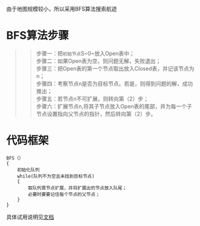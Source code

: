 
由于地图规模较小，所以采用BFS算法搜索航迹

# BFS算法步骤

>>步骤一：把`初始节点`S~0~放入Open表中；  
步骤二：如果Open表为空，则问题无解，失败退出；  
步骤三：把Open表的第一个节点取出放入Closed表，并记该节点为n；  
步骤四：考察节点n是否为目标节点。若是，则得到问题的解，成功推出；  
步骤五：若节点n不可扩展，则转向第（2）步；  
步骤六：扩展节点n,将其子节点放入Open表的尾部，并为每一个子节点设置指向父节点的指针，然后转向第（2）步。

# 代码框架
```
BFS（）  
{  
    初始化队列  
    while(队列不为空且未找到目标节点)  
    {  
        取队列首节点扩展，并将扩展出的节点放入队尾；  
        必要时要要记住每个节点的父节点；  
    }  
}
```
具体试用说明见[文档](https://https://albertkisa.github.io/PathPlaningTry/)
